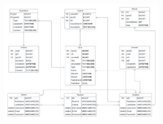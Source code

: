 ![An ER Diagram](https://github.com/Melkamu-Abraraw/OnlineQuizAppProject/blob/main/images/QuizDB%20ER%20Diagrma.png)
